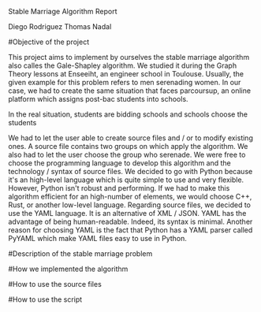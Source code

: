 Stable Marriage Algorithm Report

Diego Rodriguez
Thomas Nadal

#Objective of the project

This project aims to implement by ourselves the stable marriage algorithm also calles the
Gale-Shapley algorithm. We studied it during the Graph Theory lessons at Enseeiht, an engineer school
in Toulouse. Usually, the given example for this problem refers to men serenading women. In our case,
we had to create the same situation that faces parcoursup, an online platform which assigns post-bac
students into schools.

In the real situation, students are bidding schools and schools choose the students 



We had to let the user able to create source files and / or to modify existing ones. A source file
contains two groups on which apply the algorithm. We also had to let the user choose the group
who serenade. We were free to choose the programming language to develop this algorithm and
the technology / syntax of source files.
We decided to go with Python because it's an high-level language which is quite simple to use
and very flexible. However, Python isn't robust and performing. If we had to make this algorithm
efficient for an high-number of elements, we would choose C++, Rust, or another low-level
language.
Regarding source files, we decided to use the YAML language. It is an alternative of XML / JSON.
YAML has the advantage of being human-readable. Indeed, its syntax is minimal. Another reason
for choosing YAML is the fact that Python has a YAML parser called PyYAML which make YAML
files easy to use in Python.

#Description of the stable marriage problem

#How we implemented the algorithm

#How to use the source files

#How to use the script